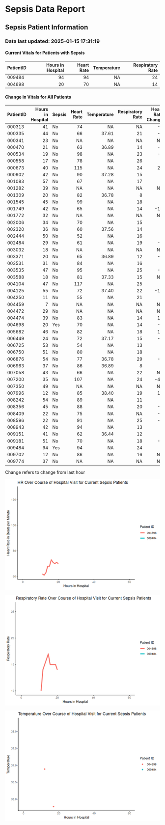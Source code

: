 # Sepsis Data Report


## Sepsis Patient Information

### Data last updated: 2025-01-15 17:31:19

#### Current Vitals for Patients with Sepsis

| PatientID | Hours in Hospital | Heart Rate | Temperature | Respiratory Rate |
|:----------|------------------:|-----------:|------------:|-----------------:|
| 009484    |                94 |         94 |          NA |               24 |
| 004698    |                20 |         70 |          NA |               14 |

#### Change in Vitals for All Patients

| PatientID | Hours in Hospital | Sepsis | Heart Rate | Temperature | Respiratory Rate | Heart Rate Change | Temperature Change | Respiration Rate Change |
|:---|---:|:---|---:|---:|---:|---:|---:|---:|
| 000313 | 41 | No | 74 | NA | NA | -5 | NA | NA |
| 000335 | 44 | No | 66 | 37.61 | 21 | -8 | NA | 6 |
| 000341 | 23 | No | NA | NA | NA | NA | NA | NA |
| 000470 | 21 | No | 63 | 36.89 | 14 | -4 | NA | 4 |
| 000534 | 19 | No | 98 | NA | 23 | -5 | NA | 8 |
| 000558 | 17 | No | 78 | NA | 26 | 3 | NA | 9 |
| 000673 | 40 | No | 115 | NA | 24 | 24 | NA | 12 |
| 000902 | 42 | No | 90 | 37.28 | 15 | 7 | NA | -3 |
| 001083 | 57 | No | 67 | NA | 17 | 0 | NA | -1 |
| 001282 | 39 | No | NA | NA | NA | NA | NA | NA |
| 001309 | 20 | No | 82 | 36.78 | 8 | 1 | NA | 1 |
| 001545 | 45 | No | 99 | NA | 18 | 5 | NA | -5 |
| 001749 | 42 | No | 65 | NA | 14 | -11 | NA | -4 |
| 001772 | 32 | No | NA | NA | NA | NA | NA | NA |
| 002006 | 34 | No | 70 | NA | 15 | 0 | NA | 0 |
| 002320 | 36 | No | 60 | 37.56 | 14 | 0 | NA | 0 |
| 002444 | 50 | No | 52 | NA | 16 | 0 | NA | 3 |
| 002484 | 29 | No | 61 | NA | 19 | -2 | NA | 1 |
| 003032 | 18 | No | NA | NA | NA | NA | NA | NA |
| 003371 | 20 | No | 65 | 36.89 | 12 | -4 | NA | -2 |
| 003531 | 31 | No | 84 | NA | 16 | 0 | NA | -3 |
| 003535 | 47 | No | 95 | NA | 25 | -5 | NA | NA |
| 003588 | 18 | No | 81 | 37.33 | 15 | NA | NA | NA |
| 004104 | 47 | No | 117 | NA | 25 | 2 | NA | 1 |
| 004125 | 55 | No | 72 | 37.40 | 22 | -10 | 0.1 | 2 |
| 004250 | 11 | No | 55 | NA | 21 | 3 | NA | 8 |
| 004459 | 7 | No | NA | NA | NA | NA | NA | NA |
| 004472 | 29 | No | NA | NA | NA | NA | NA | NA |
| 004474 | 39 | No | 83 | NA | 14 | 11 | NA | 0 |
| 004698 | 20 | Yes | 70 | NA | 14 | -1 | NA | -1 |
| 005682 | 46 | No | 82 | NA | 18 | 10 | NA | 3 |
| 006449 | 24 | No | 72 | 37.17 | 15 | -1 | NA | -2 |
| 006725 | 53 | No | 54 | NA | 13 | 1 | NA | 0 |
| 006750 | 51 | No | 80 | NA | 18 | 1 | NA | 1 |
| 006876 | 54 | No | 77 | 36.78 | 29 | -2 | NA | 1 |
| 006963 | 37 | No | 86 | 36.89 | 8 | 3 | NA | -4 |
| 007058 | 43 | No | 66 | NA | 22 | NA | NA | NA |
| 007200 | 35 | No | 107 | NA | 24 | -41 | NA | -2 |
| 007350 | 49 | No | NA | NA | NA | NA | NA | NA |
| 007996 | 12 | No | 85 | 38.40 | 19 | 10 | 0.0 | -2 |
| 008242 | 54 | No | 89 | NA | 11 | 6 | NA | -1 |
| 008356 | 45 | No | 88 | NA | 20 | -2 | NA | 1 |
| 008409 | 22 | No | 75 | NA | NA | -6 | NA | NA |
| 008596 | 22 | No | 91 | NA | 25 | -2 | NA | 1 |
| 008943 | 42 | No | 94 | NA | 13 | 2 | NA | -15 |
| 009151 | 41 | No | 62 | 36.44 | 12 | 0 | NA | -5 |
| 009181 | 51 | No | 70 | NA | 18 | -1 | NA | -8 |
| 009484 | 94 | Yes | 94 | NA | 24 | 6 | NA | 1 |
| 009702 | 12 | No | 86 | NA | 16 | NA | NA | NA |
| 009774 | 37 | No | NA | NA | NA | NA | NA | NA |

Change refers to change from last hour

![](README_files/figure-commonmark/unnamed-chunk-4-1.png)

![](README_files/figure-commonmark/unnamed-chunk-4-2.png)

![](README_files/figure-commonmark/unnamed-chunk-4-3.png)

